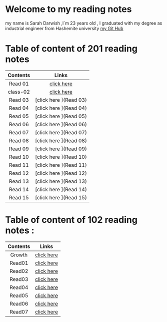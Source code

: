 # Welcome to my reading notes 
 my name is Sarah Darwish ,I`m 23 years old , I graduated with my degree as industrial engineer from Hashemite university 
[my Git Hub](https://github.com/Sarahdarwishh)

# Table of content of 201 reading notes

|Contents | Links                    |
| :-----: | :----------------------: | 
|Read  01 | [click here](read20101.md) |
|class-02 | [click here ](class-02.md)|
|Read  03 | [click here ](Read  03) |
|Read  04 | [click here ](Read  04) |
|Read  05 | [click here ](Read  05) |
|Read  06 | [click here ](Read  06) |
|Read  07 | [click here ](Read  07) |
|Read  08 | [click here ](Read  08) |
|Read  09 | [click here ](Read  09) |
|Read  10 | [click here ](Read  10) |
|Read  11 | [click here ](Read  11) |
|Read  12 | [click here ](Read  12) |
|Read  13 | [click here ](Read  13) |
|Read  14 | [click here ](Read  14) |
|Read  15 | [click here ](Read  15) |


# Table of content of 102 reading notes :

|Contents | Links                    |
| :-----: | :----------------------: |
| Growth  | [click here ](Growth.md) |
| Read01  | [click here](Read01.md)  |
| Read02  | [click here](Read02.md)  |
| Read03  | [click here ](Read03.md) |
| Read04  | [click here ](Read04.md) |
| Read05  | [click here ](Read05.md) |
| Read06 | [click here ](Read06.md) |
| Read07 | [click here ](Read07.md) |



